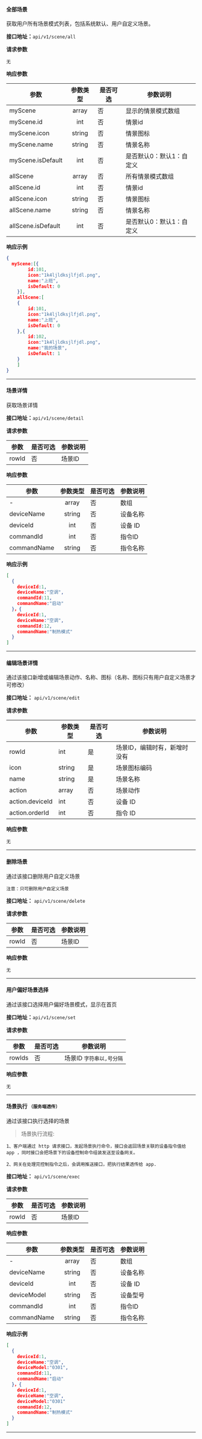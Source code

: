 #### 全部场景
获取用户所有场景模式列表，包括系统默认、用户自定义场景。

**接口地址：**`api/v1/scene/all`

**请求参数**

`无`

**响应参数**

| 参数               | 参数类型 | 是否可选 | 参数说明                 |
| ---                | :---:    | ----     | ---                      |
| myScene            | array    | 否       | 显示的情景模式数组       |
| myScene.id         | int      | 否       | 情景id                   |
| myScene.icon       | string   | 否       | 情景图标                 |
| myScene.name       | string   | 否       | 情景名称                 |
| myScene.isDefault  | int      | 否       | 是否默认0：默认1：自定义 |
| allScene           | array    | 否       | 所有情景模式数组         |
| allScene.id        | int      | 否       | 情景id                   |
| allScene.icon      | string   | 否       | 情景图标                 |
| allScene.name      | string   | 否       | 情景名称                 |
| allScene.isDefault | int      | 否       | 是否默认0：默认1：自定义 |



**响应示例**
``` json
{
  myScene:[{
        id:101,
        icon:"1k4ljldksjlfjdl.png",
        name:"上班",
        isDefault: 0
    }],
    allScene:[
    {
        id:101,
        icon:"1k4ljldksjlfjdl.png",
        name:"上班",
        isDefault: 0
    },{
        id:102,
        icon:"1k4ljldksjlfjdl.png",
        name:"我的场景",
        isDefault: 1
    }
    ]
}
```
---

#### 场景详情
获取场景详情

**接口地址：**`api/v1/scene/detail`

**请求参数**

|  参数 | 是否可选 | 参数说明 |
|-------|----------|----------|
| rowId | 否       | 场景ID   |

**响应参数**

| 参数       | 参数类型 | 是否可选 | 参数说明 |
| ---        | :---:    | ----     | ---      |
| -          | array    | 否       | 数组     |
| deviceName | string   | 否       | 设备名称 |
| deviceId   | int      | 否       | 设备 ID  |
| commandId    | int      | 否       | 指令ID   |
| commandName  | string   | 否       | 指令名称 |


**响应示例**

```json
[
  {
    deviceId:1,
    deviceName:"空调",
    commandId:11,
    commandName:"启动"
  }，{
    deviceId:1,
    deviceName:"空调",
    commandId:12,
    commandName:"制热模式"
  }
]
```
---

#### 编辑场景详情
通过该接口新增或编辑场景动作、名称、图标（名称、图标只有用户自定义场景才可修改）

**接口地址：** `api/v1/scene/edit`

**请求参数**

|       参数      | 参数类型 | 是否可选 |           参数说明           |
|-----------------|----------|----------|------------------------------|
| rowId           | int      | 是       | 场景ID，编辑时有，新增时没有 |
| icon            | string   | 是       | 场景图标编码                 |
| name            | string   | 是       | 场景名称                     |
| action          | array    | 否       | 场景动作                     |
| action.deviceId | int      | 否       | 设备 ID                      |
| action.orderId  | int      | 否       | 指令 ID                      |


**响应参数**

`无`

---

#### 删除场景
通过该接口删除用户自定义场景

`注意：只可删除用户自定义场景`

**接口地址：** `api/v1/scene/delete`

**请求参数**

|  参数 | 是否可选 | 参数说明 |
|-------|----------|----------|
| rowId | 否       | 场景ID   |


**响应参数**

`无`

---



#### 用户偏好场景选择
通过该接口选择用户偏好场景模式，显示在首页

**接口地址：**`api/v1/scene/set`

**请求参数**

|  参数  | 是否可选 |      参数说明     |
|--------|----------|-------------------|
| rowIds | 否       | 场景ID `字符串以,号分隔` |

**响应参数**

`无`

---

#### 场景执行 `（服务端透传）`
通过该接口执行选择的场景

>场景执行流程:

    1、客户端通过 http 请求接口，发起场景执行命令，接口会返回场景关联的设备指令值给 app ，同时接口会把场景下的设备控制命令组装发送至设备网关。

    2、网关在处理完控制指令之后，会调用推送接口，把执行结果透传给 app.

**接口地址：** `api/v1/scene/exec`

**请求参数**

|  参数 | 是否可选 | 参数说明 |
|-------|----------|----------|
| rowId | 否       | 场景ID   |

**响应参数**

| 参数        | 参数类型 | 是否可选 | 参数说明 |
| ---         | :---:    | ----     | ---      |
| -           | array    | 否       | 数组     |
| deviceName  | string   | 否       | 设备名称 |
| deviceId    | int      | 否       | 设备 ID  |
| deviceModel | string   | 否       | 设备型号 |
| commandId     | int      | 否       | 指令ID   |
| commandName   | string   | 否       | 指令名称 |

**响应示例**

```json
[
  {
    deviceId:1,
    deviceName:"空调",
    deviceModel:"0301",
    commandId:11,
    commandName:"启动"
  }，{
    deviceId:1,
    deviceName:"空调",
    deviceModel:"0301"
    commandId:12,
    commandName:"制热模式"
  }
]
```
---
